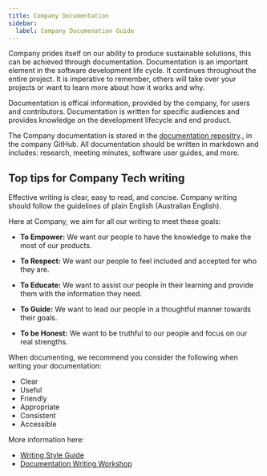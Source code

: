 ```yaml
---
title: Company Documentation
sidebar:
  label: Company Documenation Guide
---
```


Company prides itself on our ability to produce sustainable solutions, this can be achieved
through documentation. Documentation is an important element in the software development life cycle.
It continues throughout the entire project. It is imperative to remember, others will take over your
projects or want to learn more about how it works and why.

Documentation is offical information, provided by the company, for users and contributors.
Documentation is written for specific audiences and provides knowledge on the development lifecycle
and end product.

The Company documentation is stored in the
[documentation repositry](https://github.com/thoth-tech/documentation)., in the company GitHub. All
documentation should be written in markdown and includes: research, meeting minutes, software user
guides, and more.

## Top tips for Company Tech writing

Effective writing is clear, easy to read, and concise. Company writing should follow the
guidelines of plain English (Australian English).

Here at Company, we aim for all our writing to meet these goals:

- **To Empower:** We want our people to have the knowledge to make the most of our products.

- **To Respect:** We want our people to feel included and accepted for who they are.

- **To Educate:** We want to assist our people in their learning and provide them with the
  information they need.

- **To Guide:** We want to lead our people in a thoughtful manner towards their goals.

- **To be Honest:** We want to be truthful to our people and focus on our real strengths.

When documenting, we recommend you consider the following when writing your documentation:

- Clear
- Useful
- Friendly
- Appropriate
- Consistent
- Accessible

More information here:

- [Writing Style Guide](writing-style-guide.md)
- [Documentation Writing Workshop](docs/../../../learning/training/writing-documentation.md)
